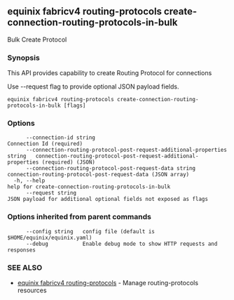 ## equinix fabricv4 routing-protocols create-connection-routing-protocols-in-bulk

Bulk Create Protocol

### Synopsis

This API provides capability to create Routing Protocol for connections

Use --request flag to provide optional JSON payload fields.

```
equinix fabricv4 routing-protocols create-connection-routing-protocols-in-bulk [flags]
```

### Options

```
      --connection-id string                                                    Connection Id (required)
      --connection-routing-protocol-post-request-additional-properties string   connection-routing-protocol-post-request-additional-properties (required) (JSON)
      --connection-routing-protocol-post-request-data string                    connection-routing-protocol-post-request-data (JSON array)
  -h, --help                                                                    help for create-connection-routing-protocols-in-bulk
      --request string                                                          JSON payload for additional optional fields not exposed as flags
```

### Options inherited from parent commands

```
      --config string   config file (default is $HOME/equinix/equinix.yaml)
      --debug           Enable debug mode to show HTTP requests and responses
```

### SEE ALSO

* [equinix fabricv4 routing-protocols](equinix_fabricv4_routing-protocols.md)	 - Manage routing-protocols resources

